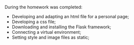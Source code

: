 During the homework was completed:
 - Developing and adapting an html file for a personal page;
 - Developing a css file;
 - Downloading and installing the Flask framework;
 - Connecting a virtual environment;
 - Setting style and image files as static;